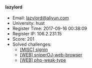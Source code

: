 #### lazylord  

* Email: lazylord@aliyun.com  
* University: hust  
* Register Time: 2017-09-16 00:38:09  
* Register IP: 106.2.231.15  
* Score: 201  
* Solved challenges: 
  * [[MISC] signin](https://github.com/SniperOJ/Challenges/blob/master/MISC/signin.json)  
  * [[WEB] sniperOJ-web-browser](https://github.com/SniperOJ/Challenges/blob/master/WEB/sniperOJ-web-browser.json)  
  * [[WEB] php-weak-type](https://github.com/SniperOJ/Challenges/blob/master/WEB/php-weak-type.json)  
